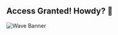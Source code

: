 ## Access Granted! Howdy? 🚀


![Wave Banner](https://capsule-render.vercel.app/api?type=waving&color=gradient&text=🚀%20Access%20Granted!%20Howdy?&height=230&section=header)



<!--
**sheenu-github11/sheenu-github11** is a ✨ _special_ ✨ repository because its `README.md` (this file) appears on your GitHub profile.

Here are some ideas to get you started:

- 🔭 I’m currently working on ...
- 🌱 I’m currently learning ...
- 👯 I’m looking to collaborate on ...
- 🤔 I’m looking for help with ...
- 💬 Ask me about ...
- 📫 How to reach me: ...
- 😄 Pronouns: ...
- ⚡ Fun fact: ...
-->
